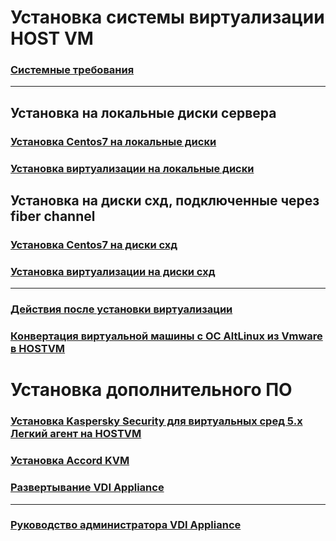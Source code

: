 
# Установка системы виртуализации HOST VM

### [Системные требования](requirements.md)

---

## Установка на локальные диски сервера

### [Установка Centos7 на локальные диски](installation-Centos7-on-local-disks.md)

### [Установка виртуализации на локальные диски](instalation-hostvm-on-local-disks.md)

## Установка на диски схд, подключенные через fiber channel

### [Установка Centos7 на диски схд](installation-Centos7.md)

### [Установка виртуализации на диски схд](instalation-hostvm.md)

---

### [Действия после установки виртуализации](after-install.md)

### [Конвертация виртуальной машины с ОС AltLinux из Vmware в HOSTVM](vmware_convert_altlinux.md)

# Установка дополнительного ПО

### [Установка Kaspersky Security для виртуальных сред 5.х Легкий агент на HOSTVM](installation-KSC.md)

### [Установка Accord KVM](installation-AccordKVM.md)

### [Развертывание VDI Appliance](installation-UDS-appliance.md)

---

### [Руководство администратора VDI Appliance](config-UDS-appliance.md)


